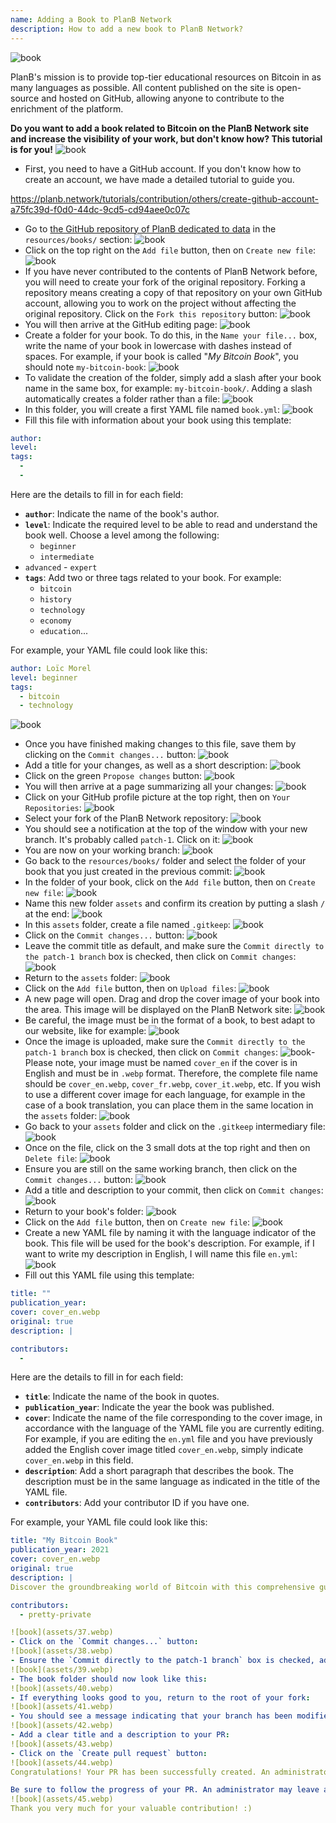 ```yaml
---
name: Adding a Book to PlanB Network
description: How to add a new book to PlanB Network?
---
```

![book](assets/cover.webp)

PlanB's mission is to provide top-tier educational resources on Bitcoin in as many languages as possible. All content published on the site is open-source and hosted on GitHub, allowing anyone to contribute to the enrichment of the platform.

**Do you want to add a book related to Bitcoin on the PlanB Network site and increase the visibility of your work, but don't know how? This tutorial is for you!**
![book](assets/01.webp)
- First, you need to have a GitHub account. If you don't know how to create an account, we have made a detailed tutorial to guide you.

https://planb.network/tutorials/contribution/others/create-github-account-a75fc39d-f0d0-44dc-9cd5-cd94aee0c07c


- Go to [the GitHub repository of PlanB dedicated to data](https://github.com/PlanB-Network/bitcoin-educational-content/tree/dev/resources/books) in the `resources/books/` section:
![book](assets/02.webp)
- Click on the top right on the `Add file` button, then on `Create new file`:
![book](assets/03.webp)
- If you have never contributed to the contents of PlanB Network before, you will need to create your fork of the original repository. Forking a repository means creating a copy of that repository on your own GitHub account, allowing you to work on the project without affecting the original repository. Click on the `Fork this repository` button:
![book](assets/04.webp)
- You will then arrive at the GitHub editing page:
![book](assets/05.webp)
- Create a folder for your book. To do this, in the `Name your file...` box, write the name of your book in lowercase with dashes instead of spaces. For example, if your book is called "*My Bitcoin Book*", you should note `my-bitcoin-book`:
![book](assets/06.webp)
- To validate the creation of the folder, simply add a slash after your book name in the same box, for example: `my-bitcoin-book/`. Adding a slash automatically creates a folder rather than a file:
![book](assets/07.webp)
- In this folder, you will create a first YAML file named `book.yml`:
![book](assets/08.webp)
- Fill this file with information about your book using this template:

```yaml
author: 
level: 
tags:
  - 
  - 
```

Here are the details to fill in for each field:
- **`author`**: Indicate the name of the book's author.
- **`level`**: Indicate the required level to be able to read and understand the book well. Choose a level among the following:
	- `beginner`
	- `intermediate`
- `advanced` - `expert`
- **`tags`**: Add two or three tags related to your book. For example:
    - `bitcoin`
    - `history`
    - `technology`
    - `economy`
    - `education`...

For example, your YAML file could look like this:

```yaml
author: Loïc Morel
level: beginner
tags:
  - bitcoin
  - technology
```

![book](assets/09.webp)
- Once you have finished making changes to this file, save them by clicking on the `Commit changes...` button:
![book](assets/10.webp)
- Add a title for your changes, as well as a short description:
![book](assets/11.webp)
- Click on the green `Propose changes` button:
![book](assets/12.webp)
- You will then arrive at a page summarizing all your changes:
![book](assets/13.webp)
- Click on your GitHub profile picture at the top right, then on `Your Repositories`:
![book](assets/14.webp)
- Select your fork of the PlanB Network repository:
![book](assets/15.webp)
- You should see a notification at the top of the window with your new branch. It's probably called `patch-1`. Click on it:
![book](assets/16.webp)
- You are now on your working branch:
![book](assets/17.webp)
- Go back to the `resources/books/` folder and select the folder of your book that you just created in the previous commit:
![book](assets/18.webp)
- In the folder of your book, click on the `Add file` button, then on `Create new file`:
![book](assets/19.webp)
- Name this new folder `assets` and confirm its creation by putting a slash `/` at the end:
![book](assets/20.webp)
- In this `assets` folder, create a file named `.gitkeep`:
![book](assets/21.webp)
- Click on the `Commit changes...` button:
![book](assets/22.webp)
- Leave the commit title as default, and make sure the `Commit directly to the patch-1 branch` box is checked, then click on `Commit changes`:
![book](assets/23.webp)
- Return to the `assets` folder:
![book](assets/24.webp)
- Click on the `Add file` button, then on `Upload files`:
![book](assets/25.webp)
- A new page will open. Drag and drop the cover image of your book into the area. This image will be displayed on the PlanB Network site:
![book](assets/26.webp)
- Be careful, the image must be in the format of a book, to best adapt to our website, like for example:
![book](assets/27.webp)
- Once the image is uploaded, make sure the `Commit directly to the patch-1 branch` box is checked, then click on `Commit changes`:
![book](assets/28.webp)- Please note, your image must be named `cover_en` if the cover is in English and must be in `.webp` format. Therefore, the complete file name should be `cover_en.webp`, `cover_fr.webp`, `cover_it.webp`, etc. If you wish to use a different cover image for each language, for example in the case of a book translation, you can place them in the same location in the `assets` folder:
![book](assets/29.webp)
- Go back to your `assets` folder and click on the `.gitkeep` intermediary file:
![book](assets/30.webp)
- Once on the file, click on the 3 small dots at the top right and then on `Delete file`:
![book](assets/31.webp)
- Ensure you are still on the same working branch, then click on the `Commit changes...` button:
![book](assets/32.webp)
- Add a title and description to your commit, then click on `Commit changes`:
![book](assets/33.webp)
- Return to your book's folder:
![book](assets/34.webp)
- Click on the `Add file` button, then on `Create new file`:
![book](assets/35.webp)
- Create a new YAML file by naming it with the language indicator of the book. This file will be used for the book's description. For example, if I want to write my description in English, I will name this file `en.yml`:
![book](assets/36.webp)
- Fill out this YAML file using this template:
```yaml
title: ""
publication_year: 
cover: cover_en.webp
original: true
description: |

contributors:
  - 
```

Here are the details to fill in for each field:
- **`title`**: Indicate the name of the book in quotes.
- **`publication_year`**: Indicate the year the book was published.
- **`cover`**: Indicate the name of the file corresponding to the cover image, in accordance with the language of the YAML file you are currently editing. For example, if you are editing the `en.yml` file and you have previously added the English cover image titled `cover_en.webp`, simply indicate `cover_en.webp` in this field.
- **`description`**: Add a short paragraph that describes the book. The description must be in the same language as indicated in the title of the YAML file.
- **`contributors`**: Add your contributor ID if you have one.

For example, your YAML file could look like this:

```yaml
title: "My Bitcoin Book"
publication_year: 2021
cover: cover_en.webp
original: true
description: |
Discover the groundbreaking world of Bitcoin with this comprehensive guide tailored for beginners. My Bitcoin Book demystifies the complexities of Bitcoin, providing a clear and concise introduction to how the protocol works. From its revolutionary technology to its potential impact on the global economy, this book offers invaluable insights and practical knowledge. Perfect for those new to Bitcoin, it covers the basics, security tips, and the future of digital finance. Dive into the future of money and empower yourself with the knowledge to navigate the digital age confidently.

contributors:
  - pretty-private

![book](assets/37.webp)
- Click on the `Commit changes...` button:
![book](assets/38.webp)
- Ensure the `Commit directly to the patch-1 branch` box is checked, add a title, then click on `Commit changes`:
![book](assets/39.webp)
- The book folder should now look like this:
![book](assets/40.webp)
- If everything looks good to you, return to the root of your fork:
![book](assets/41.webp)
- You should see a message indicating that your branch has been modified. Click on the `Compare & pull request` button:
![book](assets/42.webp)
- Add a clear title and a description to your PR:
![book](assets/43.webp)
- Click on the `Create pull request` button:
![book](assets/44.webp)
Congratulations! Your PR has been successfully created. An administrator will now review it and, if everything is in order, merge it into the main repository of the PlanB Network. You should see your book appear on the website a few days later.

Be sure to follow the progress of your PR. An administrator may leave a comment asking for additional information. As long as your PR is not validated, you can view it in the `Pull requests` tab on the PlanB Network's GitHub repository:
![book](assets/45.webp)
Thank you very much for your valuable contribution! :)
